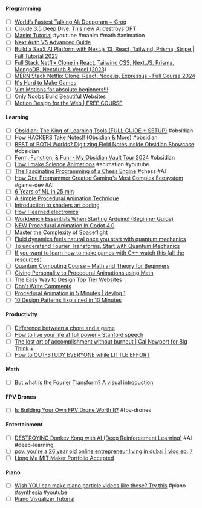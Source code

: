 #### Programming
- [ ] [World’s Fastest Talking AI: Deepgram + Groq](https://www.youtube.com/watch?v=J2sbC8X5Pp8&ab_channel=GregKamradt%28DataIndy%29)
- [ ] [Claude 3.5 Deep Dive: This new AI destroys GPT](https://www.youtube.com/watch?v=b7JCor1DGJw&ab_channel=AISearch)
- [ ] [Manim Tutorial](https://www.youtube.com/watch?v=MOv6yN7b2aI&list=PLWOlLjdyZm2NQD1YZmEPB0dwbd0yKINAT&ab_channel=BrianAmedee) #youtube #manim #math #animation
- [ ] [Next Auth V5 Advanced Guide](https://www.youtube.com/watch?v=1MTyCvS05V4&ab_channel=CodeWithAntonio)
- [ ] [Build a SaaS AI Platform with Next.js 13, React, Tailwind, Prisma, Stripe | Full Tutorial 2023](https://www.youtube.com/watch?v=ffJ38dBzrlY&ab_channel=CodeWithAntonio)
- [ ] [Full Stack Netflix Clone in React, Tailwind CSS, Next.JS, Prisma, MongoDB, NextAuth & Vercel (2023)](https://www.youtube.com/watch?v=mqUN4N2q4qY&ab_channel=CodeWithAntonio)
- [ ] [MERN Stack Netflix Clone: React, Node.js, Express.js - Full Course 2024](https://www.youtube.com/watch?v=gRroBZczKAU&ab_channel=AsaProgrammer)
- [ ] [It's Hard to Make Games](https://www.youtube.com/watch?v=oE1Rm7F7f20&ab_channel=Acerola)
- [ ] [Vim Motions for absolute beginners!!!](https://www.youtube.com/watch?v=lWTzqPfy1gE&ab_channel=Dispatch)
- [ ] [Only Noobs Build Beautiful Websites](https://www.youtube.com/watch?v=NJGLR5gl6m4&ab_channel=Sajid)
- [ ] [Motion Design for the Web | FREE COURSE](https://www.youtube.com/watch?v=vqXLGX0szIQ&ab_channel=EnvatoTuts%2B)
#### Learning
- [ ] [Obsidian: The King of Learning Tools (FULL GUIDE + SETUP)](https://www.youtube.com/watch?v=hSTy_BInQs8&t=451s&ab_channel=Odysseas) #obsidian
- [ ] [How HACKERS Take Notes!! (Obsidian & More)](https://www.youtube.com/watch?v=eLqQo38wC2Q&t=196s&ab_channel=CosmodiumCyberSecurity) #obsidian
- [ ] [BEST of BOTH Worlds? Digitizing Field Notes inside Obsidian Showcase](https://www.youtube.com/watch?v=9T9VL8_i1Tg&ab_channel=CyanVoxel) #obsidian 
- [ ] [Form, Function, & Fun! - My Obsidian Vault Tour 2024](https://www.youtube.com/watch?v=rAkerV8rlow&ab_channel=CyanVoxel) #obsidian 
- [ ] [How I make Science Animations](https://www.youtube.com/watch?v=yaa13eehgzo&t=325s&ab_channel=ArtemKirsanov) #animation #youtube
- [ ] [The Fascinating Programming of a Chess Engine](https://www.youtube.com/watch?v=w4FFX_otR-4&ab_channel=BartekSpitza) #chess #AI
- [ ] [How One Programmer Created Gaming's Most Complex Ecosystem](https://www.youtube.com/watch?v=6Ji2q3WQE78&ab_channel=ThatGuyGlen) #game-dev #AI
- [ ] [6 Years of ML in 25 min](https://www.youtube.com/watch?v=Kl09iSWvEBk&ab_channel=BorisMeinardus)
- [ ] [A simple Procedural Animation Technique](https://www.youtube.com/watch?v=qlfh_rv6khY&ab_channel=argonaut)
- [ ] [Introduction to shaders art coding](https://www.youtube.com/watch?v=f4s1h2YETNY&ab_channel=kishimisu)
- [ ] [How I learned electronics](https://www.youtube.com/watch?v=Bgrubw6B_us&ab_channel=IMSAIGuy)
- [ ] [Workbench Essentials When Starting Arduino! (Beginner Guide)](https://www.youtube.com/watch?v=kWFXAqv2ZKw&ab_channel=Robonyx)
- [ ] [NEW Procedural Animation In Godot 4.0](https://www.youtube.com/watch?v=G_seJ2Yg1GA&ab_channel=CrigzVsGameDev)
- [ ] [Master the Complexity of Spaceflight](https://www.youtube.com/watch?v=dhYqflvJMXc&t=345s&ab_channel=braintruffle)
- [ ] [Fluid dynamics feels natural once you start with quantum mechanics](https://www.youtube.com/watch?v=MXs_vkc8hpY&ab_channel=braintruffle)
- [ ] [To understand Fourier Transforms, Start with Quantum Mechanics](https://www.youtube.com/watch?v=W8QZ-yxebFA&ab_channel=PhysicswithElliot)
- [ ] [If you want to learn how to make games with C++ watch this (all the resources)](https://www.youtube.com/watch?v=7qm4OR3EmnQ&ab_channel=LowLevelGameDev)
- [ ] [Quantum Computing Course – Math and Theory for Beginners](https://www.youtube.com/watch?v=tsbCSkvHhMo&ab_channel=freeCodeCamp.org)
- [ ] [Giving Personality to Procedural Animations using Math](https://www.youtube.com/watch?v=KPoeNZZ6H4s&t=14s&ab_channel=t3ssel8r)
- [ ] [The Easy Way to Design Top Tier Websites](https://www.youtube.com/watch?v=qyomWr_C_jA&t=149s&ab_channel=Sajid)
- [ ] [Don't Write Comments](https://www.youtube.com/watch?v=Bf7vDBBOBUA&ab_channel=CodeAesthetic)
- [ ] [Procedural Animation in 5 Minutes | devlog 1](https://www.youtube.com/watch?v=PcpkBzcRdSU&ab_channel=BenjaminBlodgett)
- [ ] [10 Design Patterns Explained in 10 Minutes](https://www.youtube.com/watch?v=tv-_1er1mWI&ab_channel=Fireship)

#### Productivity
- [ ] [Difference between a chore and a game](https://www.youtube.com/watch?v=arFtIiUBga4&ab_channel=camwing)
- [ ] [How to live your life at full power – Stanford speech](https://www.youtube.com/watch?v=uxoCnxlxpIk&ab_channel=StanfordGraduateSchoolofBusiness)
- [ ] [The lost art of accomplishment without burnout | Cal Newport for Big Think +](https://www.youtube.com/watch?v=0HMjTxKRbaI&ab_channel=BigThink)
- [ ] [How to OUT-STUDY EVERYONE while LITTLE EFFORT](https://www.youtube.com/watch?v=wsiaNNAOx9I&ab_channel=ZeroToHero)
#### Math
- [ ] [But what is the Fourier Transform? A visual introduction.](https://www.youtube.com/watch?v=spUNpyF58BY&ab_channel=3Blue1Brown)

#### FPV Drones
- [ ] [Is Building Your Own FPV Drone Worth It?](https://www.youtube.com/watch?v=Y9vtpWPOb70&ab_channel=BrodieReed) #fpv-drones 
#### Entertainment
- [ ] [DESTROYING Donkey Kong with AI (Deep Reinforcement Learning)](https://www.youtube.com/watch?v=ovIykchkW5I&ab_channel=CodeBullet) #AI #deep-learning 
- [ ] [pov: you're a 26 year old online entrepreneur living in dubai | vlog ep. 7](https://www.youtube.com/watch?v=r3wTSMTFvhA&ab_channel=DanielDalen)
- [ ] [Liong Ma MIT Maker Portfolio Accepted](https://www.youtube.com/watch?v=EJtl-fRrP3k&ab_channel=liongma)
#### Piano
- [ ] [Wish YOU can make piano particle videos like these? Try this](https://www.youtube.com/watch?v=75SDzXkV_08&ab_channel=EricLee) #piano #synthesia #youtube 
- [ ] [Piano Visualizer Tutorial](https://www.youtube.com/watch?v=Z0p59Pz643I&ab_channel=Pianolla)